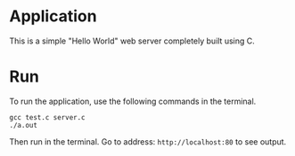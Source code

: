 # Application

This is a simple "Hello World" web server completely built using C.

# Run

To run the application, use the following commands in the terminal.
```
gcc test.c server.c
./a.out
```
Then run  in the terminal.
Go to address: `http://localhost:80` to see output.
